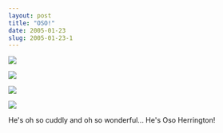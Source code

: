 ```yaml
---
layout: post
title: "OSO!"
date: 2005-01-23
slug: 2005-01-23-1
---
```


 ![](/visible-light/images/assets/CRW_9506.jpg) 

 ![](/visible-light/images/assets/CRW_9533.jpg) 

 ![](/visible-light/images/assets/CRW_9539.jpg) 

 ![](/visible-light/images/assets/CRW_9550.jpg) 

He&apos;s oh so cuddly and oh so wonderful... He&apos;s Oso Herrington!


